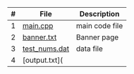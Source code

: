 | # | File | Description |
| :----: | ------ | ----------- |
| 1 | [main.cpp](https://github.com/JoshCAtl/3013-Algorithms-Cupp/blob/main/Assignments/P01/main.cpp)| main code file
| 2 |[banner.txt](https://github.com/JoshCAtl/3013-Algorithms-Cupp/blob/main/Assignments/P01/Banner.txt)| Banner page
| 3 |[test_nums.dat](https://github.com/JoshCAtl/3013-Algorithms-Cupp/blob/main/Assignments/P01/test_nums.dat)|data file
| 4 |[output.txt](
